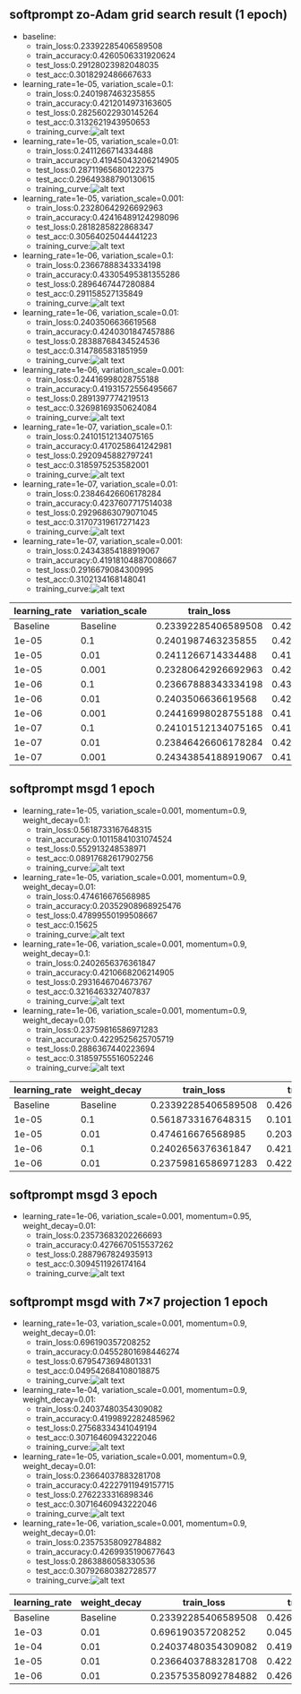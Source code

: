 ## softprompt zo-Adam grid search result (1 epoch)

- baseline:
    - train_loss:0.23392285406589508
    - train_accuracy:0.4260506331920624
    - test_loss:0.29128023982048035
    - test_acc:0.3018292486667633
- learning_rate=1e-05, variation_scale=0.1:
    - train_loss:0.2401987463235855
    - train_accuracy:0.4212014973163605
    - test_loss:0.28256022930145264
    - test_acc:0.3132621943950653
    - training_curve:![alt text](image.png)
- learning_rate=1e-05, variation_scale=0.01:
    - train_loss:0.2411266714334488
    - train_accuracy:0.41945043206214905
    - test_loss:0.28711965680122375
    - test_acc:0.29649388790130615
    - training_curve:![alt text](image-1.png)
- learning_rate=1e-05, variation_scale=0.001:
    - train_loss:0.23280642926692963
    - train_accuracy:0.42416489124298096
    - test_loss:0.2818285822868347
    - test_acc:0.30564025044441223
    - training_curve:![alt text](image-2.png)
- learning_rate=1e-06, variation_scale=0.1:
    - train_loss:0.23667888343334198
    - train_accuracy:0.43305495381355286
    - test_loss:0.2896467447280884
    - test_acc:0.291158527135849
    - training_curve:![alt text](image-4.png)
- learning_rate=1e-06, variation_scale=0.01:
    - train_loss:0.2403506636619568
    - train_accuracy:0.4240301847457886
    - test_loss:0.28388768434524536
    - test_acc:0.3147865831851959
    - training_curve:![alt text](image-5.png)
- learning_rate=1e-06, variation_scale=0.001:
    - train_loss:0.24416998028755188
    - train_accuracy:0.41931572556495667
    - test_loss:0.2891397774219513
    - test_acc:0.32698169350624084
    - training_curve:![alt text](image-6.png)
- learning_rate=1e-07, variation_scale=0.1:
    - train_loss:0.24101512134075165
    - train_accuracy:0.4170258641242981
    - test_loss:0.2920945882797241
    - test_acc:0.3185975253582001
    - training_curve:![alt text](image-7.png)
- learning_rate=1e-07, variation_scale=0.01:
    - train_loss:0.23846426606178284
    - train_accuracy:0.4237607717514038
    - test_loss:0.29296863079071045
    - test_acc:0.31707319617271423
    - training_curve:![alt text](image-8.png)
- learning_rate=1e-07, variation_scale=0.001:
    - train_loss:0.24343854188919067
    - train_accuracy:0.41918104887008667
    - test_loss:0.2916679084300995
    - test_acc:0.3102134168148041
    - training_curve:![alt text](image-9.png)
<!-- table for comparing -->
| learning_rate | variation_scale | train_loss | train_accuracy | test_loss | test_acc |
|---------------|-----------------|------------|----------------|-----------|----------|
| Baseline | Baseline | 0.23392285406589508 | 0.4260506331920624 | 0.29128023982048035 | 0.3018292486667633 |
| 1e-05         | 0.1             | 0.2401987463235855 | 0.4212014973163605 | 0.28256022930145264 | 0.3132621943950653 |
| 1e-05         | 0.01            | 0.2411266714334488 | 0.41945043206214905 | 0.28711965680122375 | 0.29649388790130615 |
| 1e-05         | 0.001           | 0.23280642926692963 | 0.42416489124298096 | 0.2818285822868347 | 0.30564025044441223 |
| 1e-06         | 0.1             | 0.23667888343334198 | 0.43305495381355286 | 0.2896467447280884 | 0.291158527135849 |
| 1e-06         | 0.01            | 0.2403506636619568 | 0.4240301847457886 | 0.28388768434524536 | 0.3147865831851959 |
| 1e-06         | 0.001           | 0.24416998028755188 | 0.41931572556495667 | 0.2891397774219513 | 0.32698169350624084 |
| 1e-07         | 0.1             | 0.24101512134075165 | 0.4170258641242981 | 0.2920945882797241 | 0.3185975253582001 |
| 1e-07         | 0.01            | 0.23846426606178284 | 0.4237607717514038 | 0.29296863079071045 | 0.31707319617271423 |
| 1e-07         | 0.001           | 0.24343854188919067 | 0.41918104887008667 | 0.2916679084300995 | 0.3102134168148041 |
<!-- end of table -->

## softprompt msgd 1 epoch
- learning_rate=1e-05, variation_scale=0.001, momentum=0.9, weight_decay=0.1:
    - train_loss:0.5618733167648315
    - train_accuracy:0.10115841031074524
    - test_loss:0.552913248538971
    - test_acc:0.08917682617902756
    - training_curve:![alt text](image-10.png)
- learning_rate=1e-05, variation_scale=0.001, momentum=0.9, weight_decay=0.01:
    - train_loss:0.474616676568985
    - train_accuracy:0.20352908968925476
    - test_loss:0.47899550199508667
    - test_acc:0.15625
    - training_curve:![alt text](image-11.png)
- learning_rate=1e-06, variation_scale=0.001, momentum=0.9, weight_decay=0.1:
    - train_loss:0.2402656376361847
    - train_accuracy:0.4210668206214905
    - test_loss:0.2931646704673767
    - test_acc:0.3216463327407837
    - training_curve:![alt text](image-12.png)
- learning_rate=1e-06, variation_scale=0.001, momentum=0.9, weight_decay=0.01:
    - train_loss:0.23759816586971283
    - train_accuracy:0.4229525625705719
    - test_loss:0.2886367440223694
    - test_acc:0.31859755516052246
    - training_curve:![alt text](image-13.png)

<!-- table for comparing -->
| learning_rate | weight_decay | train_loss | train_accuracy | test_loss | test_acc |
|---------------|-----------------|------------|----------------|-----------|----------|
| Baseline | Baseline | 0.23392285406589508 | 0.4260506331920624 | 0.29128023982048035 | 0.3018292486667633 |
| 1e-05         | 0.1             | 0.5618733167648315 | 0.10115841031074524 | 0.552913248538971 | 0.08917682617902756 |
| 1e-05         | 0.01            | 0.474616676568985 | 0.20352908968925476 | 0.47899550199508667 | 0.15625 |
| 1e-06         | 0.1             | 0.2402656376361847 | 0.4210668206214905 | 0.2931646704673767 | 0.3216463327407837 |
| 1e-06         | 0.01            | 0.23759816586971283 | 0.4229525625705719 | 0.2886367440223694 | 0.31859755516052246 |

## softprompt msgd 3 epoch
- learning_rate=1e-06, variation_scale=0.001, momentum=0.95, weight_decay=0.01:
    - train_loss:0.23573683202266693
    - train_accuracy:0.4276670515537262
    - test_loss:0.2887967824935913
    - test_acc:0.3094511926174164
    - training_curve:![alt text](image-14.png)

## softprompt msgd with 7×7 projection 1 epoch
- learning_rate=1e-03, variation_scale=0.001, momentum=0.9, weight_decay=0.01:
    - train_loss:0.696190357208252
    - train_accuracy:0.04552801698446274
    - test_loss:0.6795473694801331
    - test_acc:0.049542684108018875
    - training_curve:![alt text](image-15.png)
- learning_rate=1e-04, variation_scale=0.001, momentum=0.9, weight_decay=0.01:
    - train_loss:0.24037480354309082
    - train_accuracy:0.4199892282485962
    - test_loss:0.27568334341049194
    - test_acc:0.30716460943222046
    - training_curve:![alt text](image-16.png)
- learning_rate=1e-05, variation_scale=0.001, momentum=0.9, weight_decay=0.01:
    - train_loss:0.23664037883281708
    - train_accuracy:0.42227911949157715
    - test_loss:0.2762233316898346
    - test_acc:0.30716460943222046
    - training_curve:![alt text](image-17.png)
- learning_rate=1e-06, variation_scale=0.001, momentum=0.9, weight_decay=0.01:
    - train_loss:0.23575358092784882
    - train_accuracy:0.4269935190677643
    - test_loss:0.2863886058330536
    - test_acc:0.30792680382728577
    - training_curve:![alt text](image-18.png)

<!-- table -->
| learning_rate | weight_decay | train_loss | train_accuracy | test_loss | test_acc |
|---------------|-----------------|------------|----------------|-----------|----------|
| Baseline | Baseline | 0.23392285406589508 | 0.4260506331920624 | 0.29128023982048035 | 0.3018292486667633 |
| 1e-03         | 0.01            | 0.696190357208252 | 0.04552801698446274 | 0.6795473694801331 | 0.049542684108018875 |
| 1e-04         | 0.01            | 0.24037480354309082 | 0.4199892282485962 | 0.27568334341049194 | 0.30716460943222046 |
| 1e-05         | 0.01            | 0.23664037883281708 | 0.42227911949157715 | 0.2762233316898346 | 0.30716460943222046 |
| 1e-06         | 0.01            | 0.23575358092784882 | 0.4269935190677643 | 0.2863886058330536 | 0.30792680382728577 |
